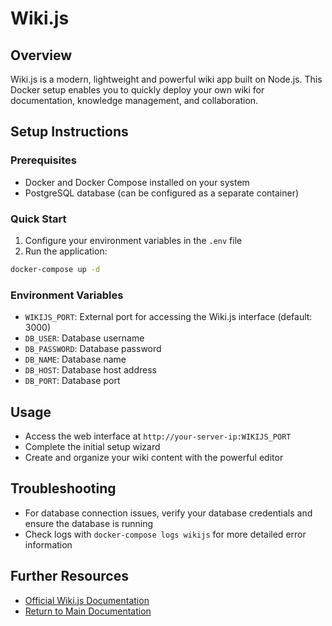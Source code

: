 # Wiki.js

## Overview
Wiki.js is a modern, lightweight and powerful wiki app built on Node.js. This Docker setup enables you to quickly deploy your own wiki for documentation, knowledge management, and collaboration.

## Setup Instructions

### Prerequisites
- Docker and Docker Compose installed on your system
- PostgreSQL database (can be configured as a separate container)

### Quick Start
1. Configure your environment variables in the `.env` file
2. Run the application:
```sh
docker-compose up -d
```

### Environment Variables
- `WIKIJS_PORT`: External port for accessing the Wiki.js interface (default: 3000)
- `DB_USER`: Database username
- `DB_PASSWORD`: Database password
- `DB_NAME`: Database name
- `DB_HOST`: Database host address
- `DB_PORT`: Database port

## Usage
- Access the web interface at `http://your-server-ip:WIKIJS_PORT`
- Complete the initial setup wizard
- Create and organize your wiki content with the powerful editor

## Troubleshooting
- For database connection issues, verify your database credentials and ensure the database is running
- Check logs with `docker-compose logs wikijs` for more detailed error information

## Further Resources
- [Official Wiki.js Documentation](https://docs.requarks.io/)
- [Return to Main Documentation](../README.md)
